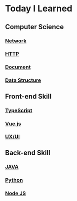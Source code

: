 # Today I Learned

## Computer Science
### [Network](https://github.com/Ubinquitous/TIL/tree/master/CS/Network)

### [HTTP](https://github.com/Ubinquitous/TIL/tree/master/CS/HTTP)

### [Document](https://github.com/Ubinquitous/TIL/tree/master/CS/Document)

### [Data Structure](https://github.com/Ubinquitous/TIL/tree/master/CS/Data%20Structure)

## Front-end Skill
### [TypeScript](https://github.com/Ubinquitous/TIL/tree/master/FrontEnd/TypeScript)

### [Vue.js](https://github.com/Ubinquitous/TIL/tree/master/FrontEnd/Vue)

### [UX/UI](https://github.com/Ubinquitous/TIL/tree/master/FrontEnd/UX%20UI)

## Back-end Skill
### [JAVA](https://github.com/Ubinquitous/TIL/tree/master/BackEnd/JAVA)

### [Python](https://github.com/Ubinquitous/TIL/tree/master/BackEnd/Python)

### [Node JS](https://github.com/Ubinquitous/TIL/tree/master/BackEnd/Node%20JS)